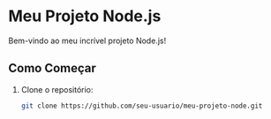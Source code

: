 # Meu Projeto Node.js

Bem-vindo ao meu incrível projeto Node.js!

## Como Começar

1. Clone o repositório:

   ```bash
   git clone https://github.com/seu-usuario/meu-projeto-node.git
